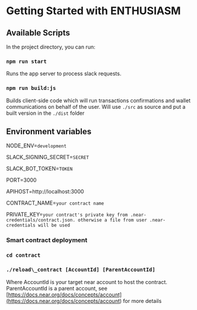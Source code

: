 # Getting Started with ENTHUSIASM

## Available Scripts

In the project directory, you can run:

### `npm run start`

Runs the app server to process slack requests.

### `npm run build:js`

Builds client-side code which will run transactions confirmations and wallet communications on behalf of the user. Will use `./src` as source and put a built version in the `./dist` folder

## Environment variables

NODE\_ENV=`development`

SLACK\_SIGNING\_SECRET=`SECRET`

SLACK\_BOT\_TOKEN=`TOKEN`

PORT=3000

APIHOST=http://localhost:3000

CONTRACT\_NAME=`your contract name`

PRIVATE\_KEY=`your contract's private key from .near-credentials/contract.json. otherwise a file from user .near-credentials will be used`

### Smart contract deployment

### `cd contract`

### `./reload\_contract [AccountId] [ParentAccountId]`

Where AccountId is your target near account to host the contract. ParentAccountId is a parent account, see [https://docs.near.org/docs/concepts/account](<https://docs.near.org/docs/concepts/account>) for more details


